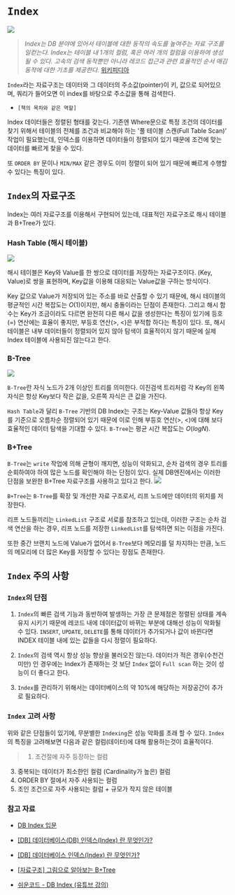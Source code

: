 # `Index`

![](https://velog.velcdn.com/images/roycewon/post/a079c8a1-aa85-46b2-8e62-e7ca7bc8f335/image.png)
> *Index는 DB 분야에 있어서 테이블에 대한 동작의 속도를 높여주는 자료 구조를 일컫는다. Index는 테이블 내 1개의 컬럼, 혹은 여러 개의 컬럼을 이용하여 생성될 수 있다. 고속의 검색 동작뿐만 아니라 레코드 접근과 관련 효율적인 순서 매김 동작에 대한 기초를 제공한다.* [위키피디아](https://ko.wikipedia.org/wiki/%EC%9D%B8%EB%8D%B1%EC%8A%A4_(%EB%8D%B0%EC%9D%B4%ED%84%B0%EB%B2%A0%EC%9D%B4%EC%8A%A4))


`Index`라는 자료구조는 데이터와 그 데이터의 주소값(pointer)이 키, 값으로 되어있으며, 쿼리가 들어오면 이 index를 바탕으로 주소값을 통해 검색한다.
- `[책의 목차와 같은 역할]`


Index 데이터들은 정렬된 형태를 갖는다. 기존엔 Where문으로 특정 조건의 데이터를 찾기 위해서 테이블의 전체를 조건과 비교해야 하는 '풀 테이블 스캔(Full Table Scan)' 작업이 필요했는데, 인덱스를 이용하면 데이터들이 정렬되어 있기 때문에 조건에 맞는 데이터를 빠르게 찾을 수 있다. 

또 `ORDER BY` 문이나 `MIN/MAX` 같은 경우도 이미 정렬이 되어 있기 때문에 빠르게 수행할 수 있다는 특징이 있다.

## `Index`의 자료구조
Index는 여러 자료구조를 이용해서 구현되어 있는데, 대표적인 자료구조로 해시 테이블과 B+Tree가 있다.

### Hash Table (해시 테이블)
![](https://velog.velcdn.com/images/roycewon/post/119726d7-2537-4081-a5ab-57b2b95f74f6/image.png)

해시 테이블은 Key와 Value를 한 쌍으로 데이터를 저장하는 자료구조이다. (Key, Value)로 쌍을 표현하며, Key값을 이용해 대응되는 Value값을 구하는 방식이다.

Key 값으로 Value가 저장되어 있는 주소를 바로 산출할 수 있기 때문에, 해시 테이블의 평균적인 시간 복잡도는 $O(1)$이지만, 해시 충돌이라는 단점이 존재한다. 그리고 해시 함수는 Key가 조금이라도 다르면 완전히 다른 해시 값을 생성한다는 특징이 있기에 등호(=) 연산에는 효율이 좋지만, 부등호 연산(>, <)은 부적합 하다는 특징이 있다. 또, 해시 테이블은 내부 데이터들이 정렬되어 있지 않아 탐색이 효율적이지 않기 때문에 실제 Index 테이블에 사용되진 않는다고 한다.

### B-Tree 
![](https://velog.velcdn.com/images/roycewon/post/9de4e7ac-19d6-4387-8c98-156145d97ec4/image.png)

`B-Tree`란 자식 노드가 2개 이상인 트리를 의미한다. 이진검색 트리처럼 각 Key의 왼쪽 자식은 항상 Key보다 작은 값을, 오른쪽 자식은 큰 값을 가진다.

`Hash Table`과 달리 `B-Tree` 기반의 DB Index는 구조는 Key-Value 값들아 항상 Key를 기준으로 오름차순 정렬되어 있기 때문에 이로 인해 부등호 연산(>, <)에 대해 보다 효율적인 데이터 탐색을 기대할 수 있다. 
`B-Tree`는 평균 시간 복잡도는 $O(logN)$.

### B+Tree

`B-Tree`는 `write` 작업에 의해 균형이 깨지면, 성능이 악화되고, 순차 검색의 경우 트리를 순회하여야 하여 많은 노드를 확인해야 하는 단점이 있다.
실제 DB엔진에서는 이러한 단점을 보완한 B+Tree 자료구조를 사용하고 있다고 한다.
![](https://velog.velcdn.com/images/roycewon/post/1cad26e9-357c-4f0f-a390-679e5b81955f/image.jpg)

`B+Tree`는 `B-Tree`를 확장 및 개선한 자료 구조로서, 리프 노드에만 데이터의 위치를 저장한다.

리프 노드들끼리는 `LinkedList` 구조로 서로를 참조하고 있는데, 이러한 구조는 순차 검색 연산을 하는 경우, 리프 노드를 저장한 `LinkedList`를 탐색하면 되는 이점을 가진다.


또한 중간 브랜치 노드에 Value가 없어서 `B-Tree`보다 메모리를 덜 차지하는 만큼, 노드의 메모리에 더 많은 Key를 저장할 수 있다는 장점도 존재한다.


## `Index` 주의 사항
### `Index`의 단점
1. `Index`의 빠른 검색 기능과 동반하여 발생하는 가장 큰 문제점은 정렬된 상태를 계속 유지 시키기 때문에 레코드 내에 데이터값이 바뀌는 부분에 대해선 성능이 악화될 수 있다.
`INSERT`, `UPDATE`, `DELETE`를 통해 데이터가 추가되거나 값이 바뀐다면 INDEX 테이블 내에 있는 값들을 다시 정렬이 필요하다.

2. `Index`의 검색 역시 항상 성능 향상을 불러오진 않는다.
데이터가 적은 경우(수천건 미만) 인 경우에는 Index가 존재하는 것 보단 `Index` 없이 `Full scan` 하는 것이 성능이 더 좋다고 한다.

3. `Index`를 관리하기 위해서는 데이터베이스의 약 10%에 해당하는 저장공간이 추가로 필요하다.


### `Index` 고려 사항

위와 같은 단점들이 있기에, 무분별한 `Indexing`은 성능 악화를 초래 할 수 있다. `Index`의 특징을 고려해보면 다음과 같은 컬럼(데이터)에 대해 활용하는것이 효율적이다.

> 1. 조건절에 자주 등장하는 컬럼
3. 중복되는 데이터가 최소한인 컬럼 (Cardinality가 높은) 컬럼
4. ORDER BY 절에서 자주 사용되는 컬럼
5. 조인 조건으로 자주 사용되는 컬럼
\+ 규모가 작지 않은 테이블


### 참고 자료
- [DB Index 입문](https://tecoble.techcourse.co.kr/post/2021-09-18-db-index/)
- [[DB] 데이터베이스(DB) 인덱스(Index) 란 무엇인가?](https://choicode.tistory.com/27)
- [[DB] 데이터베이스 인덱스(Index) 란 무엇인가?](https://coding-factory.tistory.com/746)
- [[자료구조] 그림으로 알아보는 B+Tree](https://velog.io/@emplam27/%EC%9E%90%EB%A3%8C%EA%B5%AC%EC%A1%B0-%EA%B7%B8%EB%A6%BC%EC%9C%BC%EB%A1%9C-%EC%95%8C%EC%95%84%EB%B3%B4%EB%8A%94-B-Plus-Tree)


- [쉬운코드 - DB Index (유튜브 강의)](https://www.youtube.com/watch?v=IMDH4iAQ6zM)